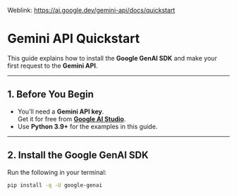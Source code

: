 Weblink: https://ai.google.dev/gemini-api/docs/quickstart



# Gemini API Quickstart

This guide explains how to install the **Google GenAI SDK** and make your first request to the **Gemini API**.

---

## 1. Before You Begin

- You’ll need a **Gemini API key**.  
  Get it for free from **[Google AI Studio](https://aistudio.google.com/)**.
- Use **Python 3.9+** for the examples in this guide.

---

## 2. Install the Google GenAI SDK

Run the following in your terminal:

```bash
pip install -q -U google-genai

